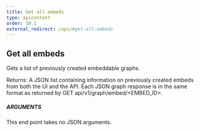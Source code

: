 ```yaml
---
title: Get all embeds
type: apicontent
order: 10.1
external_redirect: /api/#get-all-embeds
---
```


## Get all embeds
Gets a list of previously created embeddable graphs.

Returns: A JSON list containing information on previously created embeds from both the UI and the API. Each JSON graph response is in the same format as returned by GET api/v1/graph/embed/<EMBED_ID>.

##### ARGUMENTS

This end point takes no JSON arguments.

